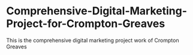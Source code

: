 # Comprehensive-Digital-Marketing-Project-for-Crompton-Greaves
This is the comprehensive digital marketing project work of Crompton Greaves
